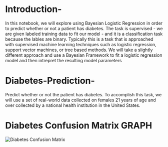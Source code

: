 # Introduction-

In this notebook, we will explore using Bayesian Logistic Regression in order to predict whether or not a patient has diabetes. The task is supervised - we are given labeled training data to fit our model - and it is a classification task because the lables are binary. Typically this is a task that is approached with supervised machine learning techniques such as logistic regression, support vector machines, or tree based methods. We will take a slightly different approach and use a Bayesian Framework to fit a logistic regression model and then intrepret the resulting model parameters

# Diabetes-Prediction-

Predict whether or not the patient has diabetes. To accomplish this task, we will use a set of real-world data collected on females 21 years of age and over collected by a national health institution in the United States.

# Diabetes Confusion Matrix GRAPH
![Diabetes Confusion Matrix](https://user-images.githubusercontent.com/88205480/159169926-d0efe8fa-363e-48bd-9ca9-50572adb98ef.png)
